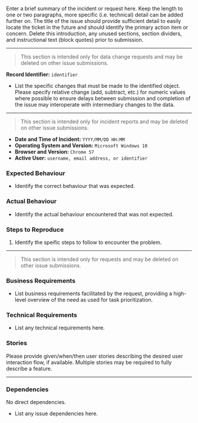 Enter a brief summary of the incident or request here. Keep the length to one or two paragraphs, more specific (i.e. technical) detail can be added further on. The title of the issue should provide sufficient detail to easily locate the ticket in the future and should identify the primary action item or concern. Delete this introduction, any unused sections, section dividers, and instructional text (block quotes) prior to submission.

---

> This section is intended only for data change requests and may be deleted on other issue submissions.

**Record Identifier:** `identifier`

* List the specific changes that must be made to the identified object. Please specify relative change (add, subtract, etc.) for numeric values where possible to ensure delays between submission and completion of the issue may interoperate with intermediary changes to the data.

---

> This section is intended only for incident reports and may be deleted on other issue submissions.

* **Date and Time of Incident:** `YYYY/MM/DD HH:MM`
* **Operating System and Version:** `Microsoft Windows 10`
* **Browser and Version:** `Chrome 57`
* **Active User:** `username, email address, or identifier`


### Expected Behaviour

* Identify the correct behaviour that was expected.


### Actual Behaviour

* Identify the actual behaviour encountered that was not expected.


### Steps to Reproduce

1. Identify the speific steps to follow to encounter the problem.

---

> This section is intended only for requests and may be deleted on other issue submissions.

### Business Requirements

* List business requirements facilitated by the request, providing a high-level overview of the need as used for task prioritization.


### Technical Requirements

* List any technical requirements here.


### Stories

Please provide given/when/then user stories describing the desired user interaction flow, if available. Multiple stories may be required to fully describe a feature.

---

### Dependencies

No direct dependencies.

* List any issue dependencies here.
